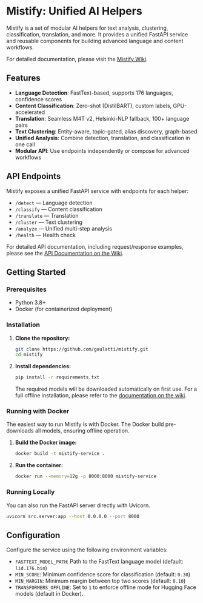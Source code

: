 # Mistify: Unified AI Helpers

Mistify is a set of modular AI helpers for text analysis, clustering, classification, translation, and more. It provides a unified FastAPI service and reusable components for building advanced language and content workflows.

For detailed documentation, please visit the [Mistify Wiki](https://github.com/gaulatti/mistify/wiki).

## Features

- **Language Detection**: FastText-based, supports 176 languages, confidence scores
- **Content Classification**: Zero-shot (DistilBART), custom labels, GPU-accelerated
- **Translation**: Seamless M4T v2, Helsinki-NLP fallback, 100+ language pairs
- **Text Clustering**: Entity-aware, topic-gated, alias discovery, graph-based
- **Unified Analysis**: Combine detection, translation, and classification in one call
- **Modular API**: Use endpoints independently or compose for advanced workflows

## API Endpoints

Mistify exposes a unified FastAPI service with endpoints for each helper:

- `/detect` — Language detection
- `/classify` — Content classification
- `/translate` — Translation
- `/cluster` — Text clustering
- `/analyze` — Unified multi-step analysis
- `/health` — Health check

For detailed API documentation, including request/response examples, please see the [API Documentation on the Wiki](https://github.com/gaulatti/mistify/wiki/Text-Clustering-API-Documentation).

## Getting Started

### Prerequisites

- Python 3.8+
- Docker (for containerized deployment)

### Installation

1.  **Clone the repository:**

    ```bash
    git clone https://github.com/gaulatti/mistify.git
    cd mistify
    ```

2.  **Install dependencies:**

    ```bash
    pip install -r requirements.txt
    ```

    The required models will be downloaded automatically on first use. For a full offline installation, please refer to the [documentation on the wiki](https://github.com/gaulatti/mistify/wiki).

### Running with Docker

The easiest way to run Mistify is with Docker. The Docker build pre-downloads all models, ensuring offline operation.

1.  **Build the Docker image:**

    ```bash
    docker build -t mistify-service .
    ```

2.  **Run the container:**
    ```bash
    docker run --memory=12g -p 8000:8000 mistify-service
    ```

### Running Locally

You can also run the FastAPI server directly with Uvicorn.

```bash
uvicorn src.server:app --host 0.0.0.0 --port 8000
```

## Configuration

Configure the service using the following environment variables:

- `FASTTEXT_MODEL_PATH`: Path to the FastText language model (default: `lid.176.bin`)
- `MIN_SCORE`: Minimum confidence score for classification (default: `0.30`)
- `MIN_MARGIN`: Minimum margin between top two scores (default: `0.10`)
- `TRANSFORMERS_OFFLINE`: Set to `1` to enforce offline mode for Hugging Face models (default in Docker).
